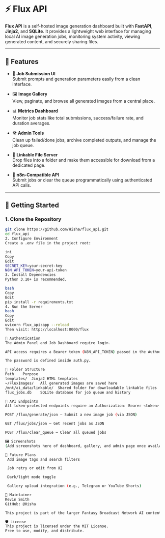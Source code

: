# ⚡ Flux API

**Flux API** is a self-hosted image generation dashboard built with **FastAPI**, **Jinja2**, and **SQLite**. It provides a lightweight web interface for managing local AI image generation jobs, monitoring system activity, viewing generated content, and securely sharing files.

---

## 🌟 Features

- 🧠 **Job Submission UI**  
  Submit prompts and generation parameters easily from a clean interface.

- 🖼️ **Image Gallery**  
  View, paginate, and browse all generated images from a central place.

- 📊 **Metrics Dashboard**  
  Monitor job stats like total submissions, success/failure rate, and duration averages.

- 🛠️ **Admin Tools**  
  Clean up failed/done jobs, archive completed outputs, and manage the job queue.

- 🔗 **Linkable File Server**  
  Drop files into a folder and make them accessible for download from a dedicated page.

- 🔁 **n8n-Compatible API**  
  Submit jobs or clear the queue programmatically using authenticated API calls.

---

## 🚀 Getting Started

### 1. Clone the Repository

```bash
git clone https://github.com/Hisha/flux_api.git
cd flux_api
2. Configure Environment
Create a .env file in the project root:

ini
Copy
Edit
SECRET_KEY=your-secret-key
N8N_API_TOKEN=your-api-token
3. Install Dependencies
Python 3.10+ is recommended.

bash
Copy
Edit
pip install -r requirements.txt
4. Run the Server
bash
Copy
Edit
uvicorn flux_api:app --reload
Then visit: http://localhost:8000/flux

🔐 Authentication
The Admin Panel and Job Dashboard require login.

API access requires a Bearer token (N8N_API_TOKEN) passed in the Authorization header.

The password is defined inside auth.py.

📁 Folder Structure
Path	Purpose
templates/	Jinja2 HTML templates
~/FluxImages/	All generated images are saved here
/mnt/ai_data/linkable/	Shared folder for downloadable linkable files
flux_jobs.db	SQLite database for job queue and history

📡 API Endpoints
All token-protected endpoints require an Authorization: Bearer <token> header.

POST /flux/generate/json – Submit a new image job (via JSON)

GET /flux/jobs/json – Get recent jobs as JSON

POST /flux/clear_queue – Clear all queued jobs

🖼️ Screenshots
(Add screenshots here of dashboard, gallery, and admin page once available)

📌 Future Plans
 Add image tags and search filters

 Job retry or edit from UI

 Dark/light mode toggle

 Gallery upload integration (e.g., Telegram or YouTube Shorts)

👤 Maintainer
Kevin Smith
GitHub: @Hisha

This project is part of the larger Fantasy Broadcast Network AI content automation system.

🛡️ License
This project is licensed under the MIT License.
Free to use, modify, and distribute.
